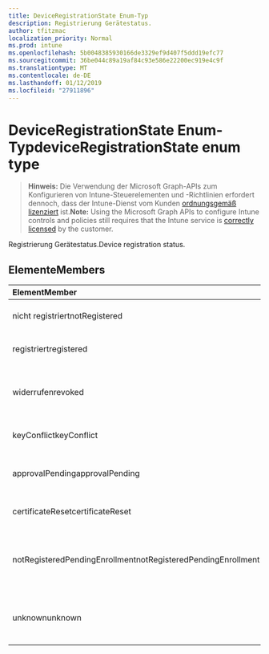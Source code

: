 ```yaml
---
title: DeviceRegistrationState Enum-Typ
description: Registrierung Gerätestatus.
author: tfitzmac
localization_priority: Normal
ms.prod: intune
ms.openlocfilehash: 5b0048385930166de3329ef9d407f5ddd19efc77
ms.sourcegitcommit: 36be044c89a19af84c93e586e22200ec919e4c9f
ms.translationtype: MT
ms.contentlocale: de-DE
ms.lasthandoff: 01/12/2019
ms.locfileid: "27911896"
---
```

# <a name="deviceregistrationstate-enum-type"></a><span data-ttu-id="99882-103">DeviceRegistrationState Enum-Typ</span><span class="sxs-lookup"><span data-stu-id="99882-103">deviceRegistrationState enum type</span></span>

> <span data-ttu-id="99882-104">**Hinweis:** Die Verwendung der Microsoft Graph-APIs zum Konfigurieren von Intune-Steuerelementen und -Richtlinien erfordert dennoch, dass der Intune-Dienst vom Kunden [ordnungsgemäß lizenziert](https://go.microsoft.com/fwlink/?linkid=839381) ist.</span><span class="sxs-lookup"><span data-stu-id="99882-104">**Note:** Using the Microsoft Graph APIs to configure Intune controls and policies still requires that the Intune service is [correctly licensed](https://go.microsoft.com/fwlink/?linkid=839381) by the customer.</span></span>

<span data-ttu-id="99882-105">Registrierung Gerätestatus.</span><span class="sxs-lookup"><span data-stu-id="99882-105">Device registration status.</span></span>
## <a name="members"></a><span data-ttu-id="99882-106">Elemente</span><span class="sxs-lookup"><span data-stu-id="99882-106">Members</span></span>
|<span data-ttu-id="99882-107">Element</span><span class="sxs-lookup"><span data-stu-id="99882-107">Member</span></span>|<span data-ttu-id="99882-108">Wert</span><span class="sxs-lookup"><span data-stu-id="99882-108">Value</span></span>|<span data-ttu-id="99882-109">Beschreibung</span><span class="sxs-lookup"><span data-stu-id="99882-109">Description</span></span>|
|:---|:---|:---|
|<span data-ttu-id="99882-110">nicht registriert</span><span class="sxs-lookup"><span data-stu-id="99882-110">notRegistered</span></span>|<span data-ttu-id="99882-111">0</span><span class="sxs-lookup"><span data-stu-id="99882-111">0</span></span>|<span data-ttu-id="99882-112">Das Gerät ist nicht registriert.</span><span class="sxs-lookup"><span data-stu-id="99882-112">The device is not registered.</span></span>|
|<span data-ttu-id="99882-113">registriert</span><span class="sxs-lookup"><span data-stu-id="99882-113">registered</span></span>|<span data-ttu-id="99882-114">2</span><span class="sxs-lookup"><span data-stu-id="99882-114">2</span></span>|<span data-ttu-id="99882-115">Das Gerät registriert ist.</span><span class="sxs-lookup"><span data-stu-id="99882-115">The device is registered.</span></span>|
|<span data-ttu-id="99882-116">widerrufen</span><span class="sxs-lookup"><span data-stu-id="99882-116">revoked</span></span>|<span data-ttu-id="99882-117">3</span><span class="sxs-lookup"><span data-stu-id="99882-117">3</span></span>|<span data-ttu-id="99882-118">Das Gerät wurde blockiert, gelöscht oder zurückgezogen.</span><span class="sxs-lookup"><span data-stu-id="99882-118">The device has been blocked, wiped or retired.</span></span>|
|<span data-ttu-id="99882-119">keyConflict</span><span class="sxs-lookup"><span data-stu-id="99882-119">keyConflict</span></span>|<span data-ttu-id="99882-120">4</span><span class="sxs-lookup"><span data-stu-id="99882-120">4</span></span>|<span data-ttu-id="99882-121">Das Gerät hat einen Konflikt mit Schlüssel.</span><span class="sxs-lookup"><span data-stu-id="99882-121">The device has a key conflict.</span></span>|
|<span data-ttu-id="99882-122">approvalPending</span><span class="sxs-lookup"><span data-stu-id="99882-122">approvalPending</span></span>|<span data-ttu-id="99882-123">5</span><span class="sxs-lookup"><span data-stu-id="99882-123">5</span></span>|<span data-ttu-id="99882-124">Das Gerät ist ausstehender Genehmigung.</span><span class="sxs-lookup"><span data-stu-id="99882-124">The device is pending approval.</span></span>|
|<span data-ttu-id="99882-125">certificateReset</span><span class="sxs-lookup"><span data-stu-id="99882-125">certificateReset</span></span>|<span data-ttu-id="99882-126">6</span><span class="sxs-lookup"><span data-stu-id="99882-126">6</span></span>|<span data-ttu-id="99882-127">Das Gerät Zertifikat wurde zurückgesetzt.</span><span class="sxs-lookup"><span data-stu-id="99882-127">The device certificate has been reset.</span></span>|
|<span data-ttu-id="99882-128">notRegisteredPendingEnrollment</span><span class="sxs-lookup"><span data-stu-id="99882-128">notRegisteredPendingEnrollment</span></span>|<span data-ttu-id="99882-129">7</span><span class="sxs-lookup"><span data-stu-id="99882-129">7</span></span>|<span data-ttu-id="99882-130">Das Gerät ist nicht registriert und ausstehenden Registrierung.</span><span class="sxs-lookup"><span data-stu-id="99882-130">The device is not registered and pending enrollment.</span></span>|
|<span data-ttu-id="99882-131">unknown</span><span class="sxs-lookup"><span data-stu-id="99882-131">unknown</span></span>|<span data-ttu-id="99882-132">8</span><span class="sxs-lookup"><span data-stu-id="99882-132">8</span></span>|<span data-ttu-id="99882-133">Die Registrierung Gerätestatus ist unbekannt.</span><span class="sxs-lookup"><span data-stu-id="99882-133">The device registration status is unknown.</span></span>|



